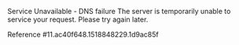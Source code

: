 Service Unavailable - DNS failure The server is temporarily unable to service your request. Please try again later.

Reference #11.ac40f648.1518848229.1d9ac85f